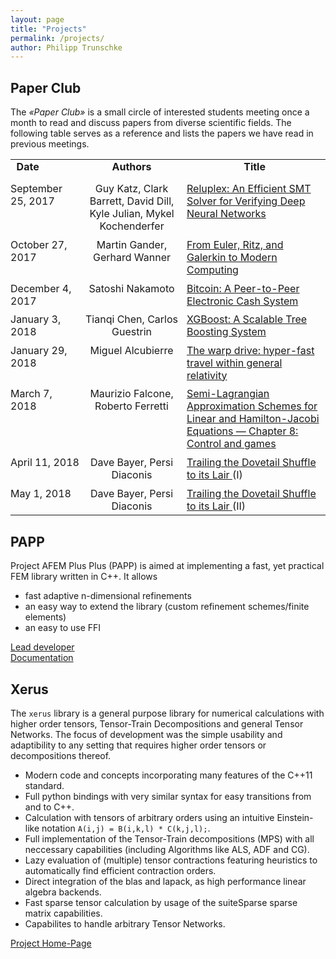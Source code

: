 ```yaml
---
layout: page
title: "Projects"
permalink: /projects/
author: Philipp Trunschke
---
```


<style>
#papers {
  width: 100%;
  margin-bottom: 1em;
}
#papers th {
  padding: 0.60em;
  padding-top: 0;
  height: 2em;
}
#papers .date {
  text-align: left;
}
#papers .author {
  text-align: center;
}
#papers td {
  padding: 0.3em;
  height: 1.8em;
  vertical-align: top;
}
#papers td.date {
  padding: 0.3em 0;
}
</style>

Paper Club
----

The <em>&laquo;Paper Club&raquo;</em> is a small circle of interested students meeting once
a month to read and discuss papers from diverse scientific fields.
The following table serves as a reference and lists the papers we have read in previous meetings.

<table id="papers">
<colgroup>
    <col width="22%">
	<col width="33%">
	<col width="45%">
</colgroup>
<tbody>

<tr>
    <th class="date"> Date </th>
    <th class="author"> Authors </th>
    <th> Title </th>
</tr>

<tr>
    <td class="date"> September 25, 2017 </td>
    <td class="author"> Guy Katz, Clark Barrett, David Dill, Kyle Julian, Mykel Kochenderfer </td>
    <td> <a href="https://arxiv.org/abs/1702.01135"> Reluplex: An Efficient SMT Solver for Verifying Deep Neural Networks </a> </td>
</tr>

<tr>
    <td class="date"> October 27, 2017 </td>
    <td class="author"> Martin Gander, Gerhard Wanner </td>
    <td> <a href="https://epubs.siam.org/doi/abs/10.1137/100804036"> From Euler, Ritz, and Galerkin to Modern Computing </a> </td>
</tr>

<tr>
    <td class="date"> December 4, 2017 </td>
    <td class="author"> Satoshi Nakamoto </td>
    <td> <a href="https://bitcoin.org/bitcoin.pdf"> Bitcoin: A Peer-to-Peer Electronic Cash System </a> </td>
</tr>

<tr>
    <td class="date"> January 3, 2018 </td>
    <td class="author"> Tianqi Chen, Carlos Guestrin </td>
    <td> <a href="https://arxiv.org/abs/1603.02754"> XGBoost: A Scalable Tree Boosting System </a> </td>
</tr>

<tr>
    <td class="date"> January 29, 2018 </td>
    <td class="author"> Miguel Alcubierre </td>
    <td> <a href="https://arxiv.org/abs/gr-qc/0009013"> The warp drive: hyper-fast travel within general relativity </a> </td>
</tr>

<tr>
    <td class="date"> March 7, 2018 </td>
    <td class="author"> Maurizio Falcone, Roberto Ferretti </td>
    <td> <a href="https://doi.org/10.1137/1.9781611973051.ch8"> Semi-Lagrangian Approximation Schemes for Linear and Hamilton-Jacobi Equations &mdash; Chapter 8: Control and games </a> </td>
</tr>

<tr>
    <td class="date"> April 11, 2018 </td>
    <td class="author"> Dave Bayer, Persi Diaconis </td>
    <td> <a href="http://statweb.stanford.edu/~cgates/PERSI/papers/bayer92.pdf"> Trailing the Dovetail Shuffle to its Lair </a> (I) </td>
</tr>

<tr>
    <td class="date"> May 1, 2018 </td>
    <td class="author"> Dave Bayer, Persi Diaconis </td>
    <td> <a href="http://statweb.stanford.edu/~cgates/PERSI/papers/bayer92.pdf"> Trailing the Dovetail Shuffle to its Lair </a> (II) </td>
</tr>

</tbody>
</table>


PAPP<a name="PAPP"></a>
----
Project AFEM Plus Plus (PAPP) is aimed at implementing a fast, yet practical FEM library written in C++.
It allows

- fast adaptive n-dimensional refinements
- an easy way to extend the library (custom refinement schemes/finite elements)
- an easy to use FFI

<a href="https://www.math.hu-berlin.de/~bethke" target="blank">Lead developer</a><br>
<a href="https://www.math.hu-berlin.de/~bethke/Projects/PAPP/index.html" target="blank">Documentation</a>


Xerus<a name="Xerus"></a>
----
The `xerus` library is a general purpose library for numerical calculations with higher order tensors, Tensor-Train Decompositions and general Tensor Networks. The focus of development was the simple usability and adaptibility to any setting that requires higher order tensors or decompositions thereof.

- Modern code and concepts incorporating many features of the C++11 standard.
- Full python bindings with very similar syntax for easy transitions from and to C++.
- Calculation with tensors of arbitrary orders using an intuitive Einstein-like notation `A(i,j) = B(i,k,l) * C(k,j,l);`.
- Full implementation of the Tensor-Train decompositions (MPS) with all neccessary capabilities (including Algorithms like ALS, ADF and CG).
- Lazy evaluation of (multiple) tensor contractions featuring heuristics to automatically find efficient contraction orders.
- Direct integration of the blas and lapack, as high performance linear algebra backends.
- Fast sparse tensor calculation by usage of the suiteSparse sparse matrix capabilities.
- Capabilites to handle arbitrary Tensor Networks.

[Project Home-Page](https://libxerus.org/)


<!--
<div style="height: 1em"></div>

Github <a name="Github"></a>
------
Host all your stuff there

- Short intro to Sphinx
- Gaslab simulator
- Bachelor thesis
- The project with vera?
- prompt/scripts
-->
